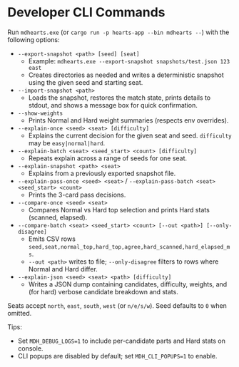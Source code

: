 ﻿# Developer CLI Commands

Run `mdhearts.exe` (or `cargo run -p hearts-app --bin mdhearts --`) with the following options:

- `--export-snapshot <path> [seed] [seat]`
  - Example: `mdhearts.exe --export-snapshot snapshots/test.json 123 east`
  - Creates directories as needed and writes a deterministic snapshot using the given seed and starting seat.
- `--import-snapshot <path>`
  - Loads the snapshot, restores the match state, prints details to stdout, and shows a message box for quick confirmation.
- `--show-weights`
  - Prints Normal and Hard weight summaries (respects env overrides).
- `--explain-once <seed> <seat> [difficulty]`
  - Explains the current decision for the given seat and seed. `difficulty` may be `easy|normal|hard`.
- `--explain-batch <seat> <seed_start> <count> [difficulty]`
  - Repeats explain across a range of seeds for one seat.
- `--explain-snapshot <path> <seat>`
  - Explains from a previously exported snapshot file.
- `--explain-pass-once <seed> <seat>` / `--explain-pass-batch <seat> <seed_start> <count>`
  - Prints the 3-card pass decisions.
- `--compare-once <seed> <seat>`
  - Compares Normal vs Hard top selection and prints Hard stats (scanned, elapsed).
- `--compare-batch <seat> <seed_start> <count> [--out <path>] [--only-disagree]`
  - Emits CSV rows `seed,seat,normal_top,hard_top,agree,hard_scanned,hard_elapsed_ms`.
  - `--out <path>` writes to file; `--only-disagree` filters to rows where Normal and Hard differ.
- `--explain-json <seed> <seat> <path> [difficulty]`
  - Writes a JSON dump containing candidates, difficulty, weights, and (for hard) verbose candidate breakdown and stats.

Seats accept `north`, `east`, `south`, `west` (or `n/e/s/w`). Seed defaults to `0` when omitted.

Tips:
- Set `MDH_DEBUG_LOGS=1` to include per-candidate parts and Hard stats on console.
- CLI popups are disabled by default; set `MDH_CLI_POPUPS=1` to enable.
